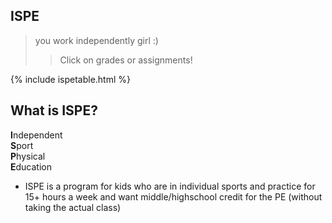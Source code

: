 ## ISPE
> you work independently girl :)
>> Click on grades or assignments!

{% include ispetable.html %}

## What is ISPE?
**I**ndependent <br>
**S**port <br>
**P**hysical <br>
**E**ducation <br>

- ISPE is a program for kids who are in individual sports and practice for 15+ hours a week and want middle/highschool credit for the PE (without taking the actual class)
